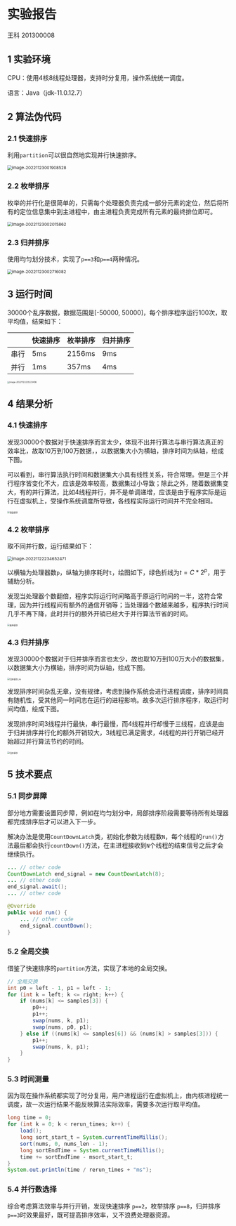 # 实验报告

王科 201300008

## 1 实验环境

CPU：使用4核8线程处理器，支持时分复用，操作系统统一调度。

语言：Java（jdk-11.0.12.7）

## 2 算法伪代码

### 2.1 快速排序

利用`partition`可以很自然地实现并行快速排序。

<img src=".\image\qsort_al.png" alt="image-20221123001908528" style="zoom: 67%;" />

### 2.2 枚举排序

枚举的并行化是很简单的，只需每个处理器负责完成一部分元素的定位，然后将所有的定位信息集中到主进程中，由主进程负责完成所有元素的最终排位即可。

<img src=".\image\esort_al.png" alt="image-20221123002015862" style="zoom:67%;" />

### 2.3 归并排序

使用均匀划分技术，实现了`p==3`和`p==4`两种情况。

<img src=".\image\msort_al.png" alt="image-20221123002716082" style="zoom:67%;" />

## 3 运行时间

30000个乱序数据，数据范围是[-50000, 50000]，每个排序程序运行100次，取平均值，结果如下：

|      | 快速排序 | 枚举排序 | 归并排序 |
| ---- | -------- | -------- | -------- |
| 串行 | 5ms      | 2156ms   | 9ms      |
| 并行 | 1ms      | 357ms    | 4ms      |

<img src=".\image\res.png" alt="image-20221122225223496" style="zoom: 33%;" />

## 4 结果分析

### 4.1 快速排序

发现30000个数据对于快速排序而言太少，体现不出并行算法与串行算法真正的效率比，故取10万到100万数据，，以数据集大小为横轴，排序时间为纵轴，绘成下图。

可以看到，串行算法执行时间和数据集大小具有线性关系，符合常理。但是三个并行程序皆变化不大，应该是效率较高，数据集过小导致；除此之外，随着数据集变大，有的并行算法，比如4线程并行，并不是单调递增，应该是由于程序实际是运行在虚拟机上，受操作系统调度所导致，各线程实际运行时间并不完全相同。

<img src=".\image\快速排序.png" alt="快速排序" style="zoom: 33%;" />

### 4.2 枚举排序

取不同并行数，运行结果如下：

<img src=".\image\enum.png" alt="image-20221122234652471" style="zoom: 67%;" />

以横轴为处理器数`p`，纵轴为排序耗时`t`，绘图如下，绿色折线为$t=C*2^p$，用于辅助分析。

发现当处理器个数翻倍，程序实际运行时间略高于原运行时间的一半，这符合常理，因为并行线程间有额外的通信开销等；当处理器个数越来越多，程序执行时间几乎不再下降，此时并行的额外开销已经大于并行算法节省的时间。

<img src=".\image\枚举排序.png" alt="枚举排序" style="zoom: 33%;" />

### 4.3 归并排序

发现30000个数据对于归并排序而言也太少，故也取10万到100万大小的数据集，以数据集大小为横轴，排序时间为纵轴，绘成下图。

<img src=".\image\归并排序_no.png" alt="归并排序_no" style="zoom: 33%;" />

发现排序时间杂乱无章，没有规律，考虑到操作系统会进行进程调度，排序时间具有随机性，受其他同一时间志在运行的进程影响。故多次运行排序程序，取运行时间均值，绘成下图。

发现排序时间3线程并行最快，串行最慢，而4线程并行却慢于三线程，应该是由于归并排序并行化的额外开销较大，3线程已满足需求，4线程的并行开销已经开始超过并行算法节约的时间。

<img src=".\image\归并排序.png" alt="归并排序" style="zoom: 33%;" />



## 5 技术要点

### 5.1 同步屏障

部分地方需要设置同步障，例如在均匀划分中，局部排序阶段需要等待所有处理器都完成排序后才可以进入下一步。

解决办法是使用`CountDownLatch`类，初始化参数为线程数`N`，每个线程的`run()`方法最后都会执行`countDown()`方法，在主进程接收到`N`个线程的结束信号之后才会继续执行。

```java
... // other code
CountDownLatch end_signal = new CountDownLatch(8);
... // other code
end_signal.await();
... // other code
```

```java
@Override
public void run() {
    ... // other code
    end_signal.countDown();
}
```

### 5.2 全局交换

借鉴了快速排序的`partition`方法，实现了本地的全局交换。

```java
// 全局交换
int p0 = left - 1, p1 = left - 1;
for (int k = left; k <= right; k++) {
    if (nums[k] <= samples[3]) {
        p0++;
        p1++;
        swap(nums, k, p1);
        swap(nums, p0, p1);
    } else if ((nums[k] <= samples[6]) && (nums[k] > samples[3])) {
        p1++;
        swap(nums, k, p1);
    }
}
```

### 5.3 时间测量

因为现在操作系统都实现了时分复用，用户进程运行在虚拟机上，由内核进程统一调度，故一次运行结果不能反映算法实际效率，需要多次运行取平均值。

```java
long time = 0;
for (int k = 0; k < rerun_times; k++) {
    load();
    long sort_start_t = System.currentTimeMillis();
    sort(nums, 0, nums_len - 1);
    long sortEndTime = System.currentTimeMillis();
    time += sortEndTime - msort_start_t;
}
System.out.println(time / rerun_times + "ms");
```

### 5.4 并行数选择

综合考虑算法效率与并行开销，发现快速排序 `p==2`，枚举排序 `p==8`，归并排序 `p==3`时效果最好，既可提高排序效率，又不浪费处理器资源。



